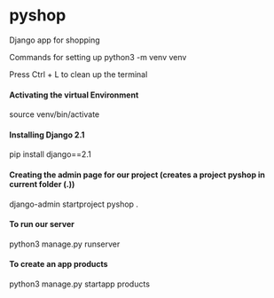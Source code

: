 # pyshop
Django app for shopping


Commands for setting up 
python3 -m venv venv

Press Ctrl + L to clean up the terminal 

#### Activating the virtual Environment
source venv/bin/activate

#### Installing Django 2.1
pip install django==2.1

#### Creating the admin page for our project (creates a project pyshop in current folder (.))
django-admin startproject pyshop .

#### To run our server
python3 manage.py runserver

#### To create an app products
python3 manage.py startapp products


